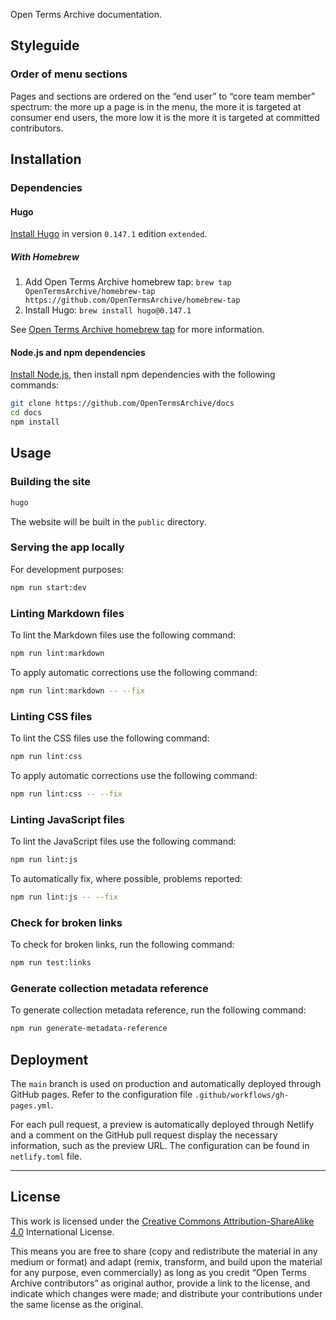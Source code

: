 Open Terms Archive documentation.

## Styleguide

### Order of menu sections

Pages and sections are ordered on the “end user” to “core team member” spectrum: the more up a page is in the menu, the more it is targeted at consumer end users, the more low it is the more it is targeted at committed contributors.

## Installation

### Dependencies

#### Hugo

[Install Hugo](https://gohugo.io/getting-started/installing/) in version `0.147.1` edition `extended`.

##### With Homebrew

1. Add Open Terms Archive homebrew tap: `brew tap OpenTermsArchive/homebrew-tap https://github.com/OpenTermsArchive/homebrew-tap`
2. Install Hugo: `brew install hugo@0.147.1`

See [Open Terms Archive homebrew tap](https://github.com/OpenTermsArchive/homebrew-tap) for more information.

#### Node.js and npm dependencies

[Install Node.js](https://nodejs.org), then install npm dependencies with the following commands:

```sh
git clone https://github.com/OpenTermsArchive/docs
cd docs
npm install
```

## Usage

### Building the site

```sh
hugo
```

The website will be built in the `public` directory.

### Serving the app locally

For development purposes:

```sh
npm run start:dev
```

### Linting Markdown files

To lint the Markdown files use the following command:

```sh
npm run lint:markdown
```

To apply automatic corrections use the following command:

```sh
npm run lint:markdown -- --fix
```

### Linting CSS files

To lint the CSS files use the following command:

```sh
npm run lint:css
```

To apply automatic corrections use the following command:

```sh
npm run lint:css -- --fix
```

### Linting JavaScript files

To lint the JavaScript files use the following command:

```sh
npm run lint:js
```

To automatically fix, where possible, problems reported:

```sh
npm run lint:js -- --fix
```

### Check for broken links

To check for broken links, run the following command:

```sh
npm run test:links
```

### Generate collection metadata reference

To generate collection metadata reference, run the following command:

```sh
npm run generate-metadata-reference
```

## Deployment

The `main` branch is used on production and automatically deployed through GitHub pages. Refer to the configuration file `.github/workflows/gh-pages.yml`.

For each pull request, a preview is automatically deployed through Netlify and a comment on the GitHub pull request display the necessary information, such as the preview URL. The configuration can be found in `netlify.toml` file.

- - -

## License

This work is licensed under the [Creative Commons Attribution-ShareAlike 4.0](https://creativecommons.org/licenses/by-sa/4.0/) International License.

This means you are free to share (copy and redistribute the material in any medium or format) and adapt (remix, transform, and build upon the material
for any purpose, even commercially) as long as you credit “Open Terms Archive contributors” as original author, provide a link to the license, and indicate which changes were made; and distribute your contributions under the same license as the original.
